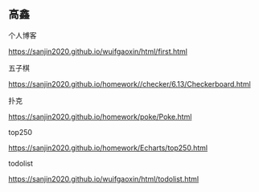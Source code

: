 ## 高鑫

个人博客

<https://sanjin2020.github.io/wuifgaoxin/html/first.html>

五子棋

<https://sanjin2020.github.io/homework//checker/6.13/Checkerboard.html>

扑克

<https://sanjin2020.github.io/homework/poke/Poke.html>

top250

<https://sanjin2020.github.io/homework/Echarts/top250.html>

todolist

<https://sanjin2020.github.io/wuifgaoxin/html/todolist.html>